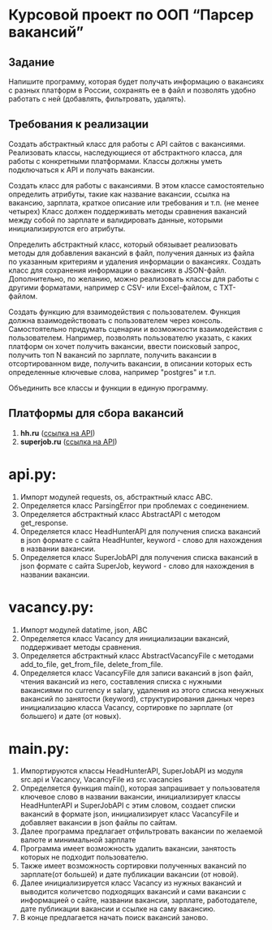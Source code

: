 # Курсовой проект по ООП “Парсер вакансий”

## Задание
Напишите программу, которая будет получать информацию о вакансиях с разных платформ в России, сохранять ее в файл и позволять удобно работать с ней (добавлять, фильтровать, удалять).

## Требования к реализации
Создать абстрактный класс для работы с API сайтов с вакансиями. Реализовать классы, наследующиеся от абстрактного класса, для работы с конкретными платформами. Классы должны уметь подключаться к API и получать вакансии.

Создать класс для работы с вакансиями. В этом классе самостоятельно определить атрибуты, такие как название вакансии, ссылка на вакансию, зарплата, краткое описание или требования и т.п. (не менее четырех) Класс должен поддерживать методы сравнения вакансий между собой по зарплате и валидировать данные, которыми инициализируются его атрибуты.

Определить абстрактный класс, который обязывает реализовать методы для добавления вакансий в файл, получения данных из файла по указанным критериям и удаления информации о вакансиях. Создать класс для сохранения информации о вакансиях в JSON-файл. Дополнительно, по желанию, можно реализовать классы для работы с другими форматами, например с CSV- или Excel-файлом, с TXT-файлом.

Создать функцию для взаимодействия с пользователем. Функция должна взаимодействовать с пользователем через консоль. Самостоятельно придумать сценарии и возможности взаимодействия с пользователем. Например, позволять пользователю указать, с каких платформ он хочет получить вакансии, ввести поисковый запрос, получить топ N вакансий по зарплате, получить вакансии в отсортированном виде, получить вакансии, в описании которых есть определенные ключевые слова, например "postgres" и т.п.

Объединить все классы и функции в единую программу.

## Платформы для сбора вакансий

1. **hh.ru** ([ссылка на API](https://github.com/hhru/api/blob/master/docs/general.md))
2. **superjob.ru** ([ссылка на API](https://api.superjob.ru/))

# api.py:
1. Импорт модулей requests, os, абстрактный класс ABC.
2. Определяется класс ParsingError при проблемах с соединением.
3. Определяется абстрактный класс AbstractAPI с методом get_response.
4. Определяется класс HeadHunterAPI для получения списка вакансий в json формате с сайта HeadHunter, keyword - слово для нахождения в названии вакансии.
5. Определяется класс SuperJobAPI для получения списка вакансий в json формате с сайта SuperJob, keyword - слово для нахождения в названии вакансии.

# vacancy.py:
1. Импорт модулей datatime, json, ABC
2. Определяется класс Vacancy для инициализации вакансий, поддерживает методы сравнения.
3. Определяется абстрактный класс AbstractVacancyFile с методами add_to_file, get_from_file, delete_from_file.
4. Определяется класс VacancyFile для записи вакансий в json файл, чтения вакансий из него, составления списка с нужными вакансиями по currency и salary, удаления из этого списка ненужных вакансий по занятости (keyword), структурирования данных через инициализацию класса Vacancy, сортировке по зарплате (от большего) и дате (от новых).
    
# main.py:
1. Импортируются классы HeadHunterAPI, SuperJobAPI из модуля src.api и Vacancy, VacancyFile из src.vacancies
2. Определяется функция main(), которая запрашивает у пользователя ключевое слово в названии вакансии, инициализирует классы HeadHunterAPI и SuperJobAPI с этим словом, создает списки вакансий в формате json, инициализирует класс VacancyFile и добавляет вакансии в json файлы по сайтам.
3. Далее программа предлагает отфильтровать вакансии по желаемой валюте и минимальной зарплате  
4. Программа имеет возможность удалить вакансии, занятость которых не подходит пользователю.
5. Также имеет возможность сортировки полученных вакансий по зарплате(от большей) и дате публикации вакансии (от новой).
6. Далее инициализируется класс Vacancy из нужных вакансий и выводится количетсво подходящих вакансий и сами вакансии с информацией о сайте, названии вакансии, зарплате, работодателе, дате публикации вакансии и ссылке на саму вакансию.
7. В конце предлагается начать поиск вакансий заново.

